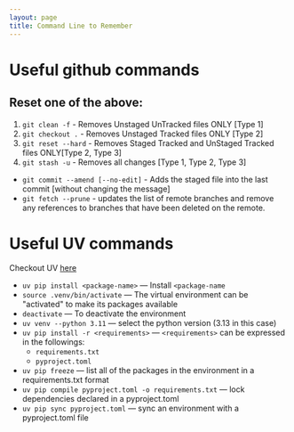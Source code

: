 ```yaml
--- 
layout: page
title: Command Line to Remember 
---
```


# Useful github commands

## Reset one of the above:
1. `git clean -f` - Removes Unstaged UnTracked files ONLY [Type 1]
1. `git checkout .` - Removes Unstaged Tracked files ONLY [Type 2]
1. `git reset --hard` - Removes Staged Tracked and UnStaged Tracked files ONLY[Type 2, Type 3]
1. `git stash -u` - Removes all changes [Type 1, Type 2, Type 3]

- `git commit --amend [--no-edit]` - Adds the staged file into the last commit [without changing the message]
- `git fetch --prune` - updates the list of remote branches and remove any references to branches that have been deleted on the remote.

# Useful UV commands

Checkout UV [here](https://docs.astral.sh/uv/)

- `uv pip install <package-name>` — Install `<package-name`
- `source .venv/bin/activate` — The virtual environment can be "activated" to make its packages available 
- `deactivate` — To deactivate the environment
- `uv venv --python 3.11` — select the python version (3.13 in this case)
- `uv pip install -r <requirements>` — `<requirements>` can be expressed in the followings:
    - `requirements.txt`
    - `pyproject.toml`
- `uv pip freeze` — list all of the packages in the environment in a requirements.txt format
- `uv pip compile pyproject.toml -o requirements.txt` — lock dependencies declared in a pyproject.toml
- `uv pip sync pyproject.toml` — sync an environment with a pyproject.toml file
